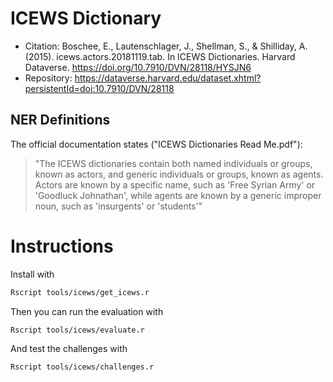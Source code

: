 # ICEWS Dictionary

- Citation: Boschee, E., Lautenschlager, J., Shellman, S., & Shilliday, A. (2015). icews.actors.20181119.tab. In ICEWS Dictionaries. Harvard Dataverse. https://doi.org/10.7910/DVN/28118/HYSJN6
- Repository: https://dataverse.harvard.edu/dataset.xhtml?persistentId=doi:10.7910/DVN/28118

## NER Definitions

The official documentation states ("ICEWS Dictionaries Read Me.pdf"):

> "The ICEWS dictionaries contain both named individuals or groups, known as actors, and generic individuals or groups, known as agents. Actors are known by a specific name, such as 'Free Syrian Army' or 'Goodluck Johnathan', while agents are known by a generic improper noun, such as 'insurgents' or 'students'"

# Instructions


Install with

```bash
Rscript tools/icews/get_icews.r
```

Then you can run the evaluation with

```bash
Rscript tools/icews/evaluate.r
```

And test the challenges with

```bash
Rscript tools/icews/challenges.r
```
